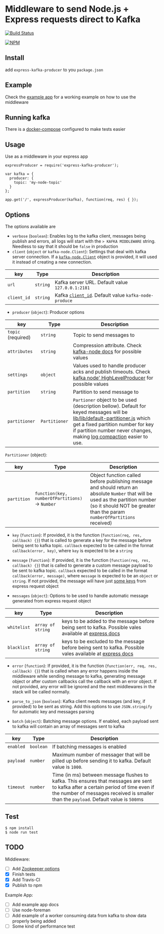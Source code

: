 # Middleware to send Node.js + Express requests direct to Kafka

[![Build Status](https://img.shields.io/travis/felipesabino/express-kafka-producer.svg?style=flat-square)](https://travis-ci.org/felipesabino/express-kafka-producer)

[![NPM](https://nodei.co/npm/express-kafka-producer.png)](https://nodei.co/npm/express-kafka-producer/)

## Install

add `express-kafka-producer` to you `package.json`


## Example

Check the [example app](example/index.js) for a working example on how to use the middleware

## Running kafka

There is a [docker-compose](./DOCKER.md) configured to make tests easier

## Usage

Use as a middleware in your express app

```
expressProducer = require('express-kafka-producer');

var kafka = {
  producer: {
    topic: 'my-node-topic'
  }
};

app.get('/', expressProducer(kafka), function(req, res) { });

```


## Options

The options available are

- `verbose` (`boolean`): Enables log to the kafka client, messages being publish and errors, all logs will start with the `> KAFKA MIDDLEWARE` string. Needless to say that it should be `false` in production
- `client` (`object` or `kafka-node.Client`): Settings that deal with kafka server connection. If a [`kafka-node.Client`](https://github.com/SOHU-Co/kafka-node/blob/master/kafka.js#L5) object is provided, it will used it instead of creating a new connection.

key             | Type         | Description
--------------- | -----------  | ---
`url`           | `string`     | Kafka server URL. Default value `127.0.0.1:2181`
`client_id`     | `string`     | Kafka [`client_id`](https://github.com/SOHU-Co/kafka-node/#clientconnectionstring-clientid-zkoptions). Default value `kafka-node-produce`

- `producer` (`object`): Producer options

key                 | Type      | Description
------------------- | --------- | ---
`topic` (required)  | `string`      | Topic to send messages to
`attributes`        | `string`      | Compression attribute. Check [kafka-node docs](https://github.com/SOHU-Co/kafka-node/#sendpayloads-cb-1) for possible values
`settings`          | `object`      | Values used to handle producer acks and publish timeouts. Check [kafka node' HighLevelProducer](https://github.com/SOHU-Co/kafka-node/blob/7101c4e1818987f4b6f8cf52c7fd5565c11768db/lib/highLevelProducer.js#L37-L38) for possible values
`partition`         | `string`      | Partition to send message to
`partitioner`       | `Partitioner` | `Partioner` object to be used (description bellow). Default for keyed messages will be [lib/lib/default-partitioner.js](lib/default-partitioner.js) which get a fixed partition number for key if partition number never changes, making [log compaction](https://cwiki.apache.org/confluence/display/KAFKA/Log+Compaction) easier to use.

`Partitioner` (object):

key                 | Type                                             | Description
------------------- | ---------                                        | ---
`partition`         | `function(key, numberOfPartitions)` -> `Number`  | Object function called before publishing message and should return an absolute `Number` that will be used as the partition number (so it should NOT be greater than the param `numberOfPartitions` received)


- `key` (`function`): If provided, it is the function (`function(req, res, callback) {}`) that is called to generate a key for the message before being sent to kafka topic. `callback` expected to be called in the format `callback(error, key)`, where `key` is expected to be a `string`


- `message` (`function`): If provided, it is the function (`function(req, res, callback) {}`) that is called to generate a custom message payload to be sent to kafka topic. `callback` expected to be called in the format `callback(error, message)`, where `message` is expected to be an `object` or `string`.
If not provided, the message will have just [some keys](./lib/message.js#L7-L25) from express request object

- `messages` (`object`): Options to be used to handle automatic message generated from express request object

key             | Type                  | Description
--------------- | --------------------  | ---
`whitelist`     | `array of string`     | keys to be added to the message before being sent to kafka. Possible vales available at [express docs](http://expressjs.com/4x/api.html#req)
`blacklist`     | `array of string`     | keys to be excluded to the message before being sent to kafka. Possible vales available at [express docs](http://expressjs.com/4x/api.html#req)

- `error` (`function`): If provided, it is the function (`function(err, req, res, callback) {}`) that is called when any error happens inside the middleware while sending message to kafka, generating message object or after custom callbacks call the callback with an error object. If not provided, any error will be ignored and the next middlewares in the stack will be called normally.

- `parse_to_json` (`boolean`): Kafka client needs messages (and key, if provided) to be sent as string. Add this options to use `JSON.stringify` for automatic key and messages parsing

- `batch` (`object`): Batching message options. If enabled, each payload sent to kafka will contain an array of messages sent to kafka

key                 | Type      | Description
------------------- | --------- | ---
`enabled`           | `boolean` | If batching messages is enabled
`payload`           | `number`  | Maximum number of messager that will be pilled up before sending it to kafka. Default value is `1000`.
`timeout`           | `number`  | Time (in ms) between message flushes to kafka. This ensures that messages are sent to kafka after a certain period of time even if the number of messages received is smaller than the `payload`. Default value is `500`ms


## Test

```
$ npm install
$ node run test
```

## TODO

Middleware:

- [ ] Add [Zookeeper options](https://github.com/SOHU-Co/kafka-node/#clientconnectionstring-clientid-zkoptions)
- [x] Finish tests
- [x] Add Travis-CI
- [x] Publish to npm

Example App:

- [ ] Add example app docs
- [ ] Use node-foreman
- [ ] Add example of a worker consuming data from kafka to show data properly being added
- [ ] Some kind of performance test

